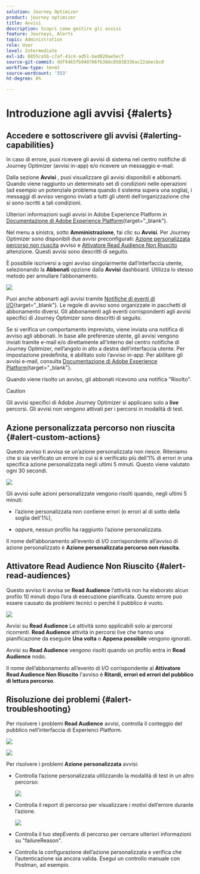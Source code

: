 ```yaml
---
solution: Journey Optimizer
product: journey optimizer
title: Avvisi
description: Scopri come gestire gli avvisi
feature: Journeys, Alerts
topic: Administration
role: User
level: Intermediate
exl-id: 0855ca5b-c7af-41c4-ad51-bed820ae5ecf
source-git-commit: ddf9465fb940706fb38dc05038336ac22abecbc0
workflow-type: tm+mt
source-wordcount: '553'
ht-degree: 0%

---
```


# Introduzione agli avvisi {#alerts}

## Accedere e sottoscrivere gli avvisi {#alerting-capabilities}

In caso di errore, puoi ricevere gli avvisi di sistema nel centro notifiche di Journey Optimizer (avvisi in-app) e/o ricevere un messaggio e-mail.

Dalla sezione **Avvisi** , puoi visualizzare gli avvisi disponibili e abbonarti. Quando viene raggiunto un determinato set di condizioni nelle operazioni (ad esempio un potenziale problema quando il sistema supera una soglia), i messaggi di avviso vengono inviati a tutti gli utenti dell’organizzazione che si sono iscritti a tali condizioni.

<!--These messages can repeat over a pre-defined time interval until the alert has been resolved.-->

Ulteriori informazioni sugli avvisi in Adobe Experience Platform in [Documentazione di Adobe Experience Platform](https://experienceleague.adobe.com/docs/experience-platform/observability/alerts/overview.html?lang=it){target="_blank"}.

Nel menu a sinistra, sotto **Amministrazione**, fai clic su **Avvisi**. Per Journey Optimizer sono disponibili due avvisi preconfigurati: [Azione personalizzata percorso non riuscita](#alert-custom-actions) avviso e [Attivatore Read Audience Non Riuscito](#alert-read-audiences) attenzione. Questi avvisi sono descritti di seguito.

È possibile iscriversi a ogni avviso singolarmente dall’interfaccia utente, selezionando la **Abbonati** opzione dalla **Avvisi** dashboard. Utilizza lo stesso metodo per annullare l’abbonamento.

![](assets/alert-subscribe.png)

Puoi anche abbonarti agli avvisi tramite [Notifiche di eventi di I/O](https://experienceleague.adobe.com/docs/experience-platform/observability/alerts/subscribe.html){target="_blank"}. Le regole di avviso sono organizzate in pacchetti di abbonamento diversi. Gli abbonamenti agli eventi corrispondenti agli avvisi specifici di Journey Optimizer sono descritti di seguito.

Se si verifica un comportamento imprevisto, viene inviata una notifica di avviso agli abbonati. In base alle preferenze utente, gli avvisi vengono inviati tramite e-mail e/o direttamente all’interno del centro notifiche di Journey Optimizer, nell’angolo in alto a destra dell’interfaccia utente. Per impostazione predefinita, è abilitato solo l’avviso in-app. Per abilitare gli avvisi e-mail, consulta [Documentazione di Adobe Experience Platform](https://experienceleague.adobe.com/docs/experience-platform/observability/alerts/ui.html#enable-email-alerts){target="_blank"}.

Quando viene risolto un avviso, gli abbonati ricevono una notifica &quot;Risolto&quot;.

>[!CAUTION]
>
>Gli avvisi specifici di Adobe Journey Optimizer si applicano solo a **live** percorsi. Gli avvisi non vengono attivati per i percorsi in modalità di test.

## Azione personalizzata percorso non riuscita {#alert-custom-actions}

Questo avviso ti avvisa se un’azione personalizzata non riesce. Riteniamo che si sia verificato un errore in cui si è verificato più dell’1% di errori in una specifica azione personalizzata negli ultimi 5 minuti. Questo viene valutato ogni 30 secondi.

![](assets/alerts-custom-action.png)

Gli avvisi sulle azioni personalizzate vengono risolti quando, negli ultimi 5 minuti:

* l’azione personalizzata non contiene errori (o errori al di sotto della soglia dell’1%),

* oppure, nessun profilo ha raggiunto l’azione personalizzata.

Il nome dell’abbonamento all’evento di I/O corrispondente all’avviso di azione personalizzato è **Azione personalizzata percorso non riuscita**.

## Attivatore Read Audience Non Riuscito {#alert-read-audiences}

Questo avviso ti avvisa se **Read Audience** l’attività non ha elaborato alcun profilo 10 minuti dopo l’ora di esecuzione pianificata. Questo errore può essere causato da problemi tecnici o perché il pubblico è vuoto.

![](assets/alerts1.png)

Avvisi su **Read Audience** Le attività sono applicabili solo ai percorsi ricorrenti. **Read Audience** attività in percorsi live che hanno una pianificazione da eseguire **Una volta** o **Appena possibile** vengono ignorati.

Avvisi su **Read Audience** vengono risolti quando un profilo entra in **Read Audience** nodo.

Il nome dell’abbonamento all’evento di I/O corrispondente al **Attivatore Read Audience Non Riuscito** l&#39;avviso è **Ritardi, errori ed errori del pubblico di lettura percorso**.

## Risoluzione dei problemi {#alert-troubleshooting}

Per risolvere i problemi **Read Audience** avvisi, controlla il conteggio del pubblico nell’interfaccia di Experienci Platform.

![](assets/alert-troubleshooting-0.png)

![](assets/alert-troubleshooting-1.png)

Per risolvere i problemi **Azione personalizzata** avvisi:

* Controlla l’azione personalizzata utilizzando la modalità di test in un altro percorso:

  ![](assets/alert-troubleshooting-2.png)

* Controlla il report di percorso per visualizzare i motivi dell’errore durante l’azione.

  ![](assets/alert-troubleshooting-3.png)

* Controlla il tuo stepEvents di percorso per cercare ulteriori informazioni su &quot;failureReason&quot;.
* Controlla la configurazione dell’azione personalizzata e verifica che l’autenticazione sia ancora valida. Esegui un controllo manuale con Postman, ad esempio.
